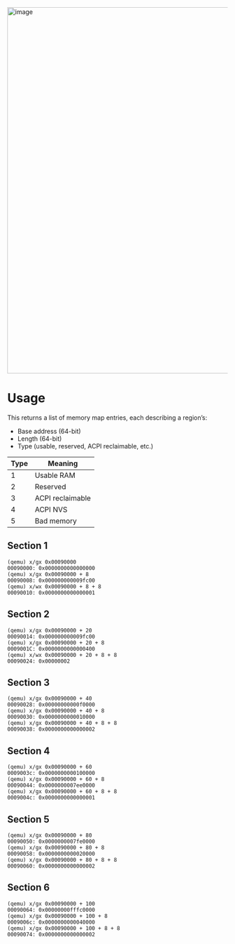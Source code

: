 <img width="1010" height="835" alt="image" src="https://github.com/user-attachments/assets/2b873ca7-2fc5-4e71-864e-600d733ac6eb" />

# Usage

This returns a list of memory map entries, each describing a region’s:

- Base address (64-bit)
- Length (64-bit)
- Type (usable, reserved, ACPI reclaimable, etc.)

| Type | Meaning          |
|------|------------------|
| 1    | Usable RAM       |
| 2    | Reserved         |
| 3    | ACPI reclaimable |
| 4    | ACPI NVS         |
| 5    | Bad memory       |

## Section 1

```
(qemu) x/gx 0x00090000
00090000: 0x0000000000000000
(qemu) x/gx 0x00090000 + 8
00090008: 0x000000000009fc00
(qemu) x/wx 0x00090000 + 8 + 8
00090010: 0x0000000000000001
```

## Section 2

```
(qemu) x/gx 0x00090000 + 20
00090014: 0x000000000009fc00
(qemu) x/gx 0x00090000 + 20 + 8
0009001C: 0x0000000000000400
(qemu) x/wx 0x00090000 + 20 + 8 + 8
00090024: 0x00000002
```

## Section 3

```
(qemu) x/gx 0x00090000 + 40
00090028: 0x00000000000f0000
(qemu) x/gx 0x00090000 + 40 + 8
00090030: 0x0000000000010000
(qemu) x/gx 0x00090000 + 40 + 8 + 8
00090038: 0x0000000000000002
```

## Section 4

```
(qemu) x/gx 0x00090000 + 60
0009003c: 0x0000000000100000
(qemu) x/gx 0x00090000 + 60 + 8
00090044: 0x0000000007ee0000
(qemu) x/gx 0x00090000 + 60 + 8 + 8
0009004c: 0x0000000000000001
```

## Section 5

```
(qemu) x/gx 0x00090000 + 80
00090050: 0x0000000007fe0000
(qemu) x/gx 0x00090000 + 80 + 8
00090058: 0x0000000000020000
(qemu) x/gx 0x00090000 + 80 + 8 + 8
00090060: 0x0000000000000002
```

## Section 6

```
(qemu) x/gx 0x00090000 + 100
00090064: 0x00000000fffc0000
(qemu) x/gx 0x00090000 + 100 + 8
0009006c: 0x0000000000040000
(qemu) x/gx 0x00090000 + 100 + 8 + 8
00090074: 0x0000000000000002

```
